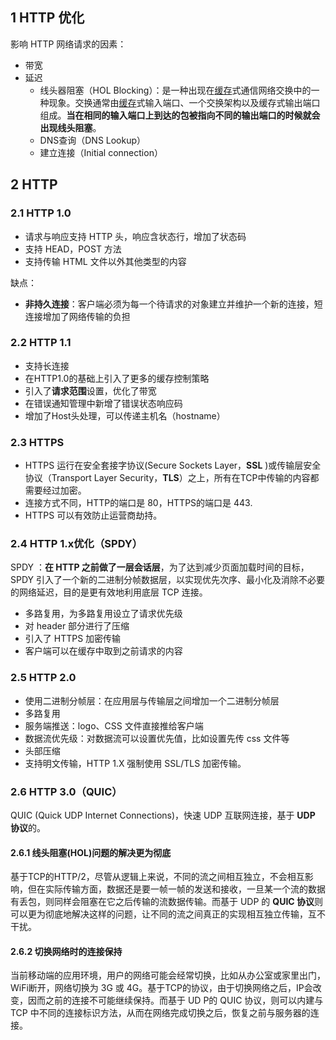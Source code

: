 ## 1 HTTP 优化

影响 HTTP 网络请求的因素：

* 带宽
* 延迟
  - 线头器阻塞（HOL Blocking）：是一种出现在[缓存](https://baike.baidu.com/item/缓存)式通信网络交换中的一种现象。交换通常由[缓存](https://baike.baidu.com/item/缓存)式输入端口、一个交换架构以及缓存式输出端口组成。**当在相同的输入端口上到达的包被指向不同的输出端口的时候就会出现线头阻塞**。
  - DNS查询（DNS Lookup）
  - 建立连接（Initial connection）

## 2 HTTP 

### 2.1 HTTP 1.0 

* 请求与响应支持 HTTP 头，响应含状态行，增加了状态码
* 支持 HEAD，POST 方法
* 支持传输 HTML 文件以外其他类型的内容

缺点：

* **非持久连接**：客户端必须为每一个待请求的对象建立并维护一个新的连接，短连接增加了网络传输的负担

### 2.2 HTTP 1.1

* 支持长连接
* 在HTTP1.0的基础上引入了更多的缓存控制策略
* 引入了**请求范围**设置，优化了带宽
* 在错误通知管理中新增了错误状态响应码
* 增加了Host头处理，可以传递主机名（hostname）

### 2.3 HTTPS

- HTTPS 运行在安全套接字协议(Secure Sockets Layer，**SSL** )或传输层安全协议（Transport Layer Security，**TLS**）之上，所有在TCP中传输的内容都需要经过加密。
- 连接方式不同，HTTP的端口是 80，HTTPS的端口是 443.
- HTTPS 可以有效防止运营商劫持。

### 2.4 HTTP 1.x优化（SPDY）

SPDY ：**在 HTTP 之前做了一层会话层**，为了达到减少页面加载时间的目标，SPDY 引入了一个新的二进制分帧数据层，以实现优先次序、最小化及消除不必要的网络延迟，目的是更有效地利用底层 TCP 连接。

- 多路复用，为多路复用设立了请求优先级
- 对 header 部分进行了压缩
- 引入了 HTTPS 加密传输
- 客户端可以在缓存中取到之前请求的内容

### 2.5 HTTP 2.0

* 使用二进制分帧层：在应用层与传输层之间增加一个二进制分帧层
* 多路复用
* 服务端推送：logo、CSS 文件直接推给客户端
* 数据流优先级：对数据流可以设置优先值，比如设置先传 css 文件等
* 头部压缩
* 支持明文传输，HTTP 1.X 强制使用 SSL/TLS 加密传输。

### 2.6 HTTP 3.0（QUIC）

QUIC (Quick UDP Internet Connections)，快速 UDP 互联网连接，基于 **UDP 协议**的。

#### 2.6.1 线头阻塞(HOL)问题的解决更为彻底

基于TCP的HTTP/2，尽管从逻辑上来说，不同的流之间相互独立，不会相互影响，但在实际传输方面，数据还是要一帧一帧的发送和接收，一旦某一个流的数据有丢包，则同样会阻塞在它之后传输的流数据传输。而基于 UDP 的 **QUIC 协议**则可以更为彻底地解决这样的问题，让不同的流之间真正的实现相互独立传输，互不干扰。

#### 2.6.2 切换网络时的连接保持

当前移动端的应用环境，用户的网络可能会经常切换，比如从办公室或家里出门，WiFi断开，网络切换为 3G 或 4G。基于TCP的协议，由于切换网络之后，IP会改变，因而之前的连接不可能继续保持。而基于 UD P的 QUIC 协议，则可以内建与 TCP 中不同的连接标识方法，从而在网络完成切换之后，恢复之前与服务器的连接。